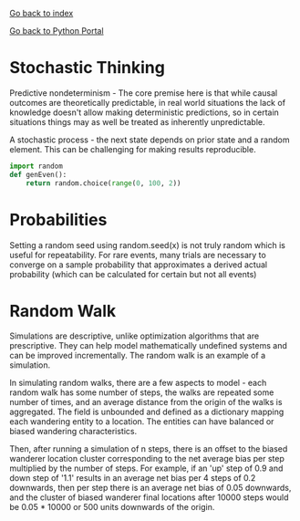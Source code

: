 <a href="../../../../index.html">Go back to index</a>

<a href="../../base.html">Go back to Python Portal</a>

  

# Stochastic Thinking

Predictive nondeterminism - The core premise here is that while causal outcomes are theoretically predictable, in real world situations the lack of knowledge doesn't allow making deterministic predictions, so in certain situations things may as well be treated as inherently unpredictable. 

A stochastic process - the next state depends on prior state and a random element. This can be challenging for making results reproducible. 

```python
import random
def genEven():
    return random.choice(range(0, 100, 2))
```

# Probabilities

Setting a random seed using random.seed(x) is not truly random which is useful for repeatability. For rare events, many trials are necessary to converge on a sample probability that approximates a derived actual probability (which can be calculated for certain but not all events)

# Random Walk 

Simulations are descriptive, unlike optimization algorithms that are prescriptive. They can help model mathematically undefined systems and can be improved incrementally. The random walk is an example of a simulation. 
 
 In simulating random walks, there are a few aspects to model - each random walk has some number of steps, the walks are repeated some number of times, and an average distance from the origin of the walks is aggregated. The field is unbounded and defined as a dictionary mapping each wandering entity to a location. The entities can have balanced or biased wandering characteristics. 

Then, after running a simulation of n steps, there is an offset to the biased wanderer location cluster corresponding to the net average bias per step multiplied by the number of steps. For example, if an 'up' step of 0.9 and down step of '1.1' results in an average net bias per 4 steps of 0.2 downwards, then per step there is an average net bias of 0.05 downwards, and the cluster of biased wanderer final locations after 10000 steps would be 0.05 * 10000 or 500 units downwards of the origin. 